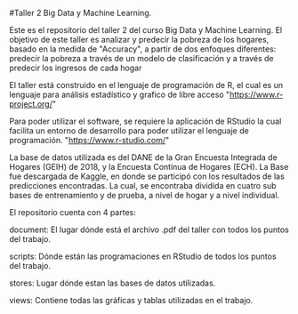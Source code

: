 #Taller 2 Big Data y Machine Learning. 

Este es el repositorio del taller 2 del curso Big Data y Machine Learning.
El objetivo de este taller es analizar y predecir la pobreza de los hogares, basado en la medida de "Accuracy", a partir de dos enfoques diferentes: predecir la pobreza a través de un modelo de clasificación y a través de predecir los ingresos de cada hogar

El taller está construido en el lenguaje de programación de R, el cual es un lenguaje para 
análisis estadístico y grafico de libre acceso 
"https://www.r-project.org/"

Para poder utilizar el software, se requiere la aplicación de RStudio la cual facilita un entorno de 
desarrollo para poder utilizar el lenguaje de programación.
"https://www.r-studio.com/"

La base de datos utilizada es del DANE de la Gran Encuesta Integrada de Hogares (GEIH) de 2018, y la Encuesta Continua de Hogares (ECH). 
La Base fue descargada de Kaggle, en donde se participó con los resultados de las predicciones encontradas. 
La cual, se encontraba dividida en cuatro sub bases de entrenamiento y de prueba, a nivel de hogar y a nivel individual. 

El repositorio cuenta con 4 partes:

document: El lugar dónde está el archivo .pdf del taller con todos los puntos del trabajo.

scripts: Dónde están las programaciones en RStudio de todos los puntos del trabajo.

stores: Lugar dónde estan las bases de datos utilizadas. 

views: Contiene todas las gráficas y tablas utilizadas en el trabajo. 
